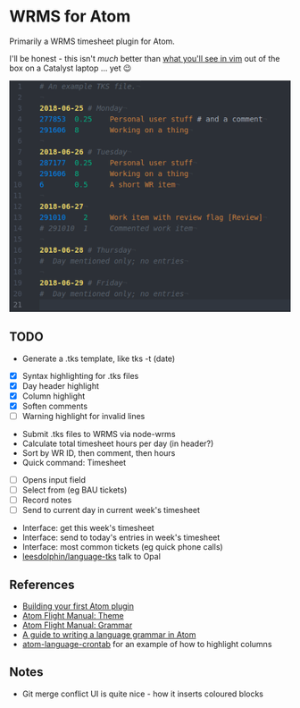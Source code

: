 # WRMS for Atom

Primarily a WRMS timesheet plugin for Atom.

I'll be honest - this isn't *much* better than [what you'll see in vim](misc/vim-example.png) out of the box on a Catalyst laptop ... yet 😉

![example.png](misc/example.png)

## TODO

* Generate a .tks template, like tks -t (date)
* [x] Syntax highlighting for .tks files
 * [x] Day header highlight
 * [x] Column highlight
 * [x] Soften comments
 * [ ] Warning highlight for invalid lines
* Submit .tks files to WRMS via node-wrms
* Calculate total timesheet hours per day (in header?)
* Sort by WR ID, then comment, then hours
* Quick command: Timesheet
 * [ ] Opens input field
 * [ ] Select from (eg BAU tickets)
 * [ ] Record notes
 * [ ] Send to current day in current week's timesheet
* Interface: get this week's timesheet
* Interface: send to today's entries in week's timesheet
* Interface: most common tickets (eg quick phone calls)
* [leesdolphin/language-tks](https://github.com/leesdolphin/language-tks) talk to Opal

## References

* [Building your first Atom plugin](https://blog.github.com/2016-08-19-building-your-first-atom-plugin/)
* [Atom Flight Manual: Theme](http://flight-manual.atom.io/hacking-atom/sections/creating-a-theme/#creating-a-theme)
* [Atom Flight Manual: Grammar](https://flight-manual.atom.io/hacking-atom/sections/creating-a-grammar/)
* [A guide to writing a language grammar in Atom](https://gist.github.com/Aerijo/b8c82d647db783187804e86fa0a604a1)
* [atom-language-crontab](https://github.com/aegypius/atom-language-crontab/) for an example of how to highlight columns

## Notes

* Git merge conflict UI is quite nice - how it inserts coloured blocks
